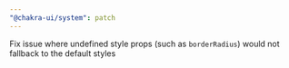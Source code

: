 ```yaml
---
"@chakra-ui/system": patch
---
```


Fix issue where undefined style props (such as `borderRadius`) would not
fallback to the default styles
